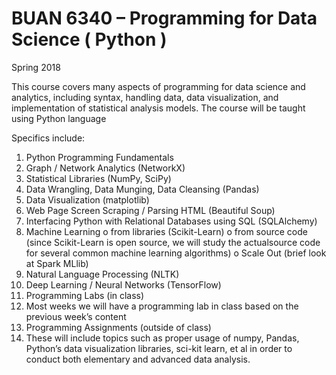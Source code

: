 # BUAN 6340 – Programming for Data Science ( Python )
Spring 2018

This course covers many aspects of programming for data science and analytics, including syntax, handling data, data visualization, and implementation of statistical analysis models. The course will be taught using Python language

Specifics include:
1. Python Programming Fundamentals
2. Graph / Network Analytics (NetworkX)
3. Statistical Libraries (NumPy, SciPy)
4. Data Wrangling, Data Munging, Data Cleansing (Pandas)
5. Data Visualization (matplotlib)
6. Web Page Screen Scraping / Parsing HTML (Beautiful Soup)
7. Interfacing Python with Relational Databases using SQL (SQLAlchemy)
8. Machine Learning
      o from libraries (Scikit-Learn)
      o from source code (since Scikit-Learn is open source, we will study the actualsource code for several common machine           learning algorithms) 
      o Scale Out (brief look at Spark MLlib)
9. Natural Language Processing (NLTK)
10. Deep Learning / Neural Networks (TensorFlow)
11. Programming Labs (in class)
12. Most weeks we will have a programming lab in class based on the previous week’s content
13. Programming Assignments (outside of class)
14. These will include topics such as proper usage of numpy, Pandas, Python’s data
visualization libraries, sci-kit learn, et al in order to conduct both elementary and advanced data analysis.
